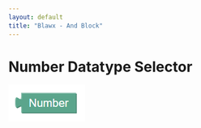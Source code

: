 ```yaml
---
layout: default
title: "Blawx - And Block"
---
```

# Number Datatype Selector
![number datatype selector](../img/number.png "Number Datatype Selector")